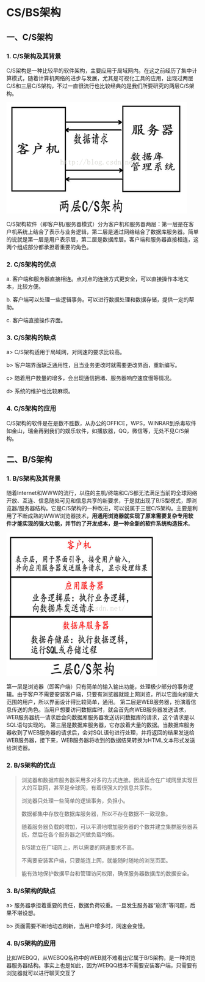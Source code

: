 # CS/BS架构

## **一、C/S架构**

### 1. C/S架构及其背景

C/S架构是一种比较早的软件架构，主要应用于局域网内。在这之前经历了集中计算模式，随着计算机网络的进步与发展，尤其是可视化工具的应用，出现过两层C/S和三层C/S架构，不过一直很流行也比较经典的是我们所要研究的两层C/S架构。

![Center1](..\拓展.assets\Center1)


C/S架构软件（即客户机/服务器模式）分为客户机和服务器两层：第一层是在客户机系统上结合了表示与业务逻辑，第二层是通过网络结合了数据库服务器。简单的说就是第一层是用户表示层，第二层是数据库层。客户端和服务器直接相连，这两个组成部分都承担着重要的角色。


### 2. C/S架构的优点

 

a. 客户端和服务器直接相连。点对点的连接方式更安全，可以直接操作本地文本，比较方便。


b. 客户端可以处理一些逻辑事务。可以进行数据处理和数据存储，提供一定的帮助。


c. 客户端直接操作界面。


### 3. C/S架构的缺点

a> C/S架构适用于局域网，对网速的要求比较高。

b> 客户端界面缺乏通用性，且当业务更改时就需要更改界面，重新编写。

c> 随着用户数量的增多，会出现通信拥堵、服务器响应速度慢等情况。

d> 系统的维护也比较麻烦。

### 4. C/S架构的应用

C/S架构的软件是在是数不胜数，从办公的OFFICE，WPS，WINRAR到杀毒软件如金山，瑞金再到我们的娱乐软件，如播放器，QQ，微信等，无处不见C/S架构。


## **二、B/S架构**

### 1. B/S架构及其背景

随着Internet和WWW的流行，以往的主机/终端和C/S都无法满足当前的全球网络开放、互连、信息随处可见和信息共享的新要求，于是就出现了B/S型模式，即浏览器/服务器结构。它是C/S架构的一种改进，可以说属于三层C/S架构。主要是利用了不断成熟的WWW浏览器技术，**用通用浏览器就实现了原来需要复杂专用软件才能实现的强大功能，并节约了开发成本，是一种全新的软件系统构造技术**。

![img](..\拓展.assets\Center)


第一层是浏览器（即客户端）只有简单的输入输出功能，处理极少部分的事务逻辑。由于客户不需要安装客户端，只要有浏览器就能上网浏览，所以它面向的是大范围的用户，所以界面设计得比较简单，通用。
 第二层是WEB服务器，扮演着信息传送的角色。当用户想要访问数据库时，就会首先向WEB服务器发送请求，WEB服务器统一请求后会向数据库服务器发送访问数据库的请求，这个请求是以SQL语句实现的。
 第三层是数据库服务器，它存放着大量的数据。当数据库服务器收到了WEB服务器的请求后，会对SQL语句进行处理，并将返回的结果发送给WEB服务器，接下来，WEB服务器将收到的数据结果转换为HTML文本形式发送给浏览器。

### 2. B/S架构的优点

> 浏览器和数据库服务器采用多对多的方式连接。因此适合在广域网里实现巨大的互联网，甚至是全球网，有着很强大的信息共享性。
>
> 浏览器只处理一些简单的逻辑事务，负担小。
>
> 数据都集中存放在数据库服务器，所以不存在数据不一致现象。
>
>  随着服务器负载的增加，可以平滑地增加服务器的个数并建立集群服务器系统，然后在各个服务器之间做负载均衡。
>
>  B/S建立在广域网上，所以需要的网速要求不高。
>
>  不需要安装客户端，只要能连上网，就能随时随地的浏览页面。
>
>  能有效地保护数据平台和管理访问权限，确保服务器数据库的数据安全。

### 3. B/S架构的缺点

a> 服务器承担着重要的责任，数据负荷较重。一旦发生服务器“崩溃”等问题，后果不堪设想。

b> 页面需要不断地动态刷新，当用户增多时，网速会变慢。

### 4. B/S架构的应用

比如WEBQQ，从WEBQQ名称中的WEB就不难看出它属于B/S架构，是一种浏览器服务器结构。事实上也是如此，因为WEBQQ根本不需要安装客户端，只需要有浏览器就可以进行聊天交互了